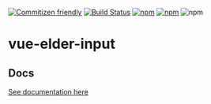 [![Commitizen friendly](https://img.shields.io/badge/commitizen-friendly-brightgreen.svg)](http://commitizen.github.io/cz-cli/)
[![Build Status](https://travis-ci.org/ElderAS/vue-elder-input.svg?branch=master&style=flat-square)](https://travis-ci.org/ElderAS/vue-elder-input)
[![npm](https://img.shields.io/npm/dt/vue-elder-input.svg?style=flat-square)](https://www.npmjs.com/package/vue-elder-input)
[![npm](https://img.shields.io/npm/v/vue-elder-input.svg?style=flat-square)](https://www.npmjs.com/package/vue-elder-input)
![npm](https://img.shields.io/npm/l/vue-elder-input.svg?style=flat-square)

# vue-elder-input

## Docs

[See documentation here](https://elderas.github.io/vue-elder/components/input.html)

